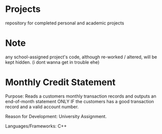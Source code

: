 # Projects
repository for completed personal and academic projects

# Note
any school-assigned project's code, although re-worked / altered, will be kept hidden. (i dont wanna get in trouble ehe)
# Monthly Credit Statement
Purpose:  Reads a customers monthly transaction records and outputs an end-of-month statement
          ONLY IF the customers has a good transaction record and a valid account number.

Reason for Development: University Assignment.

Languages/Frameworks: C++
